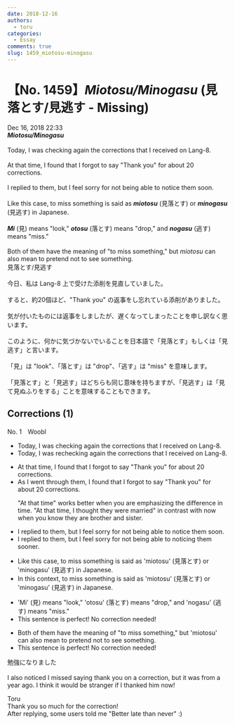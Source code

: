 ```yaml
---
date: 2018-12-16
authors:
  - toru
categories:
  - Essay
comments: true
slug: 1459_miotosu-minogasu
---
```


# 【No. 1459】<strong><em>Miotosu/Minogasu</strong></em> (見落とす/見逃す - Missing)
<div class="date">Dec 16, 2018 22:33</div>
<div id="post"><div id="body_show_ori">
<strong><em>Miotosu/Minogasu</strong></em><br/><br/>Today, I was checking again the corrections that I received on Lang-8.<br/><br/>At that time, I found that I forgot to say "Thank you" for about 20 corrections.<br/><br/>I replied to them, but I feel sorry for not being able to notice them soon.<br/><br/>Like this case, to miss something is said as <strong><em>miotosu</em></strong> (見落とす) or <strong><em>minogasu</em></strong> (見逃す) in Japanese.<br/><br/><strong><em>Mi</em></strong> (見) means "look," <strong><em>otosu</em></strong> (落とす) means "drop," and <strong><em>nogasu</em></strong> (逃す) means "miss."<br/><br/>Both of them have the meaning of "to miss something," but <em>miotosu</em> can also mean to pretend not to see something.
</div></div>

<!-- more -->

<div id="post_ja"><div id="body_show_mo">
見落とす/見逃す<br/><br/>今日、私は Lang-8 上で受けた添削を見直していました。<br/><br/>すると、約20個ほど、"Thank you" の返事をし忘れている添削がありました。<br/><br/>気が付いたものには返事をしましたが、遅くなってしまったことを申し訳なく思います。<br/><br/>このように、何かに気づかないでいることを日本語で「見落とす」もしくは「見逃す」と言います。<br/><br/>「見」は "look"、「落とす」は "drop"、「逃す」は "miss" を意味します。<br/><br/>「見落とす」と「見逃す」はどちらも同じ意味を持ちますが、「見逃す」は「見て見ぬふりをする」ことを意味することもできます。
</div></div>

## Corrections (1)
<div id="block"><div class="first_name"> No. 1　<span class="just_name">Woobl</span></div><div id="block2">
<ul class="correction_field">
<li class="incorrect">Today, I was checking again the corrections that I received on Lang-8.</li>
<li class="corrected correct">
Today, I was <span class="f_red">re</span>checking <span class="sline"><span class="f_gray">again</span></span> the corrections that I received on Lang-8.
</li>
</ul>
<ul class="correction_field">
<li class="incorrect">At that time, I found that I forgot to say "Thank you" for about 20 corrections.</li>
<li class="corrected correct">
<span class="f_red">As I went through them</span>, I found that I forgot to say "Thank you" for about 20 corrections.
<p class="correction_comment">"At that time" works better when you are emphasizing the difference in time. "At that time, I thought they were married" in contrast with now when you know they are brother and sister.</p>
</li>
</ul>
<ul class="correction_field">
<li class="incorrect">I replied to them, but I feel sorry for not being able to notice them soon.</li>
<li class="corrected correct">
I replied to them, but I feel sorry for not <span class="f_gray"><span class="sline">being able to</span></span> notic<span class="f_red">ing</span> them soon<span class="f_red">er</span>.
</li>
</ul>
<ul class="correction_field">
<li class="incorrect">Like this case, to miss something is said as 'miotosu' (見落とす) or 'minogasu' (見逃す) in Japanese.</li>
<li class="corrected correct">
<span class="f_red">In</span> this c<span class="f_red">ontext</span>, to miss something is <span class="sline"><span class="f_gray">said as</span></span> 'miotosu' (見落とす) or 'minogasu' (見逃す) in Japanese.
</li>
</ul>
<ul class="correction_field">
<li class="incorrect">'Mi' (見) means "look," 'otosu' (落とす) means "drop," and 'nogasu' (逃す) means "miss."</li>
<li class="corrected perfect">This sentence is perfect! No correction needed!</li>
</ul>
<ul class="correction_field">
<li class="incorrect">Both of them have the meaning of "to miss something," but 'miotosu' can also mean to pretend not to see something.</li>
<li class="corrected perfect">This sentence is perfect! No correction needed!</li>
</ul>
<p class="comment_small">
 勉強になりました
 <br/>
 <br/>
 I also noticed I missed saying thank you on a correction, but it was from a year ago. I think it would be stranger if I thanked him now!
</p>

</div><div class="name"><span class="just_name">Toru</span><br>
Thank you so much for the correction!<br/>After replying, some users told me "Better late than never" :)
</div>
</div>
